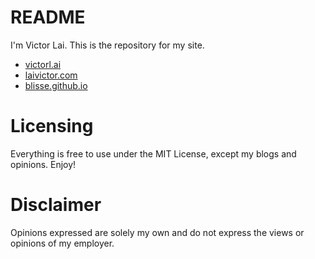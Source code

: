 # README

I'm Victor Lai. This is the repository for my site.

* [victorl.ai](http://victorl.ai)
* [laivictor.com](http://www.laivictor.com)
* [blisse.github.io](http://blisse.github.io)

# Licensing

Everything is free to use under the MIT License, except my blogs and opinions. Enjoy!

# Disclaimer

Opinions expressed are solely my own and do not express the views or opinions of my employer.
